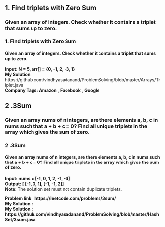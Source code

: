 
<h2>1. Find triplets with Zero Sum</h2>
<h3>Given an array of integers. Check whether it contains a triplet that sums up to zero. </h3>
<h3>1. Find triplets with Zero Sum</h3>
<h4>Given an array of integers. Check whether it contains a triplet that sums up to zero. </h4>
<p>
  <b> Input: 
    N = 5, arr[] = {0, -1, 2, -3, 1} </b><br/>
  <b>My Solution </b> https://github.com/vindhyasadanand/ProblemSolving/blob/master/Arrays/Triplet.java  <br/>
  <b>Company Tags: </b> <b> Amazon</b> ,  <b> Facebook</b> , <b>Google </b><br/>

<h2>2 .3Sum </h2>
<h3>Given an array nums of n integers, are there elements a, b, c in nums such that a + b + c = 0?  Find all unique triplets in the array which gives the sum of zero. </h3>
<h3>2 .3Sum </h3>
<h4>Given an array nums of n integers, are there elements a, b, c in nums such that a + b + c = 0?  Find all unique triplets in the array which gives the sum of zero. </h4>
<p>
  <b> Input: 
   nums = [-1, 0, 1, 2, -1, -4]</b><br/>
  <b> Output: [ [-1, 0, 1],  [-1, -1, 2]] </b> <br/>
  <b> Note: </b> The solution set must not contain duplicate triplets.
 </p>
 <b>Problem link : <b> https://leetcode.com/problems/3sum/ <br>
  <b>My Solution : </b>   <br/>
  <b>My Solution : </b> https://github.com/vindhyasadanand/ProblemSolving/blob/master/HashSet/3sum.java<br/>
